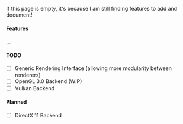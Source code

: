 If this page is empty, it's because I am still finding features to add and document!

#### Features
...

#### TODO
- [ ] Generic Rendering Interface (allowing more modularity between renderers)
- [ ] OpenGL 3.0 Backend (WIP)
- [ ] Vulkan Backend

#### Planned
- [ ] DirectX 11 Backend
